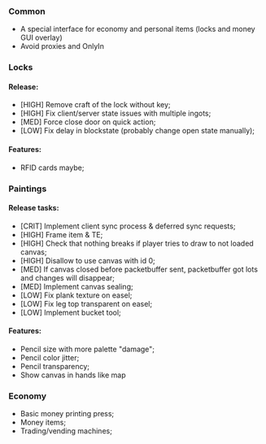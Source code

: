 ### Common

* A special interface for economy and personal items (locks and money GUI overlay)
* Avoid proxies and OnlyIn

### Locks

#### Release:

* \[HIGH\] Remove craft of the lock without key;
* \[HIGH\] Fix client/server state issues with multiple ingots;
* \[MED\] Force close door on quick action;
* \[LOW\] Fix delay in blockstate (probably change open state manually);

#### Features:

* RFID cards maybe;

### Paintings

#### Release tasks:

* \[CRIT\] Implement client sync process & deferred sync requests;
* \[HIGH\] Frame item & TE;
* \[HIGH\] Check that nothing breaks if player tries to draw to not loaded canvas;
* \[HIGH\] Disallow to use canvas with id 0;
* \[MED\] If canvas closed before packetbuffer sent, packetbuffer got lots and changes will disappear;
* \[MED\] Implement canvas sealing;
* \[LOW\] Fix plank texture on easel;
* \[LOW\] Fix leg top transparent on easel;
* \[LOW\] Implement bucket tool;

#### Features:

* Pencil size with more palette "damage";
* Pencil color jitter;
* Pencil transparency;
* Show canvas in hands like map

### Economy

* Basic money printing press;
* Money items;
* Trading/vending machines;